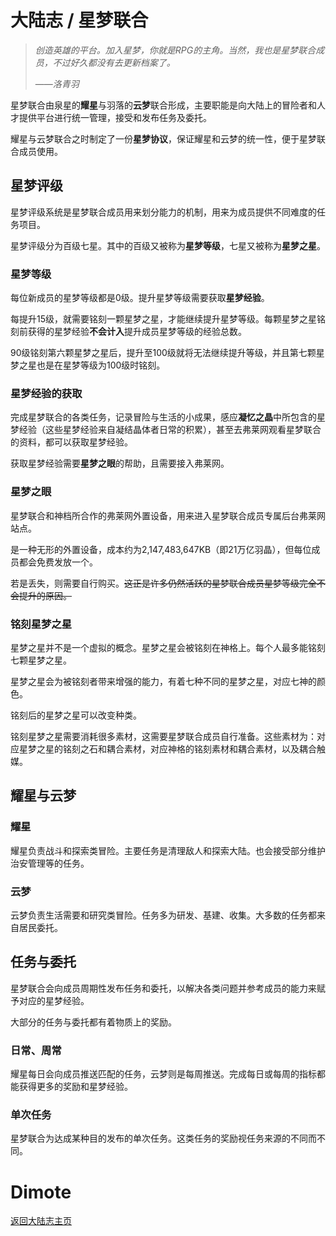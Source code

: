 # 大陆志 / 星梦联合

> *创造英雄的平台。加入星梦，你就是RPG的主角。当然，我也是星梦联合成员，不过好久都没有去更新档案了。*
>
> ——*洛青羽*

星梦联合由泉星的**耀星**与羽落的**云梦**联合形成，主要职能是向大陆上的冒险者和人才提供平台进行统一管理，接受和发布任务及委托。

耀星与云梦联合之时制定了一份**星梦协议**，保证耀星和云梦的统一性，便于星梦联合成员使用。

## 星梦评级

星梦评级系统是星梦联合成员用来划分能力的机制，用来为成员提供不同难度的任务项目。

星梦评级分为百级七星。其中的百级又被称为**星梦等级**，七星又被称为**星梦之星**。

### 星梦等级

每位新成员的星梦等级都是0级。提升星梦等级需要获取**星梦经验**。

每提升15级，就需要铭刻一颗星梦之星，才能继续提升星梦等级。每颗星梦之星铭刻前获得的星梦经验**不会计入**提升成员星梦等级的经验总数。

90级铭刻第六颗星梦之星后，提升至100级就将无法继续提升等级，并且第七颗星梦之星也是在星梦等级为100级时铭刻。

### 星梦经验的获取

完成星梦联合的各类任务，记录冒险与生活的小成果，感应**凝忆之晶**中所包含的星梦经验（这些星梦经验来自凝结晶体者日常的积累），甚至去弗莱网观看星梦联合的资料，都可以获取星梦经验。

获取星梦经验需要**星梦之眼**的帮助，且需要接入弗莱网。

### 星梦之眼

星梦联合和神档所合作的弗莱网外置设备，用来进入星梦联合成员专属后台弗莱网站点。

是一种无形的外置设备，成本约为2,147,483,647KB（即21万亿羽晶），但每位成员都会免费发放一个。

若是丢失，则需要自行购买。~~这正是许多仍然活跃的星梦联合成员星梦等级完全不会提升的原因。~~

### 铭刻星梦之星

星梦之星并不是一个虚拟的概念。星梦之星会被铭刻在神格上。每个人最多能铭刻七颗星梦之星。

星梦之星会为被铭刻者带来增强的能力，有着七种不同的星梦之星，对应七神的颜色。

铭刻后的星梦之星可以改变种类。

铭刻星梦之星需要消耗很多素材，这需要星梦联合成员自行准备。这些素材为：对应星梦之星的铭刻之石和耦合素材，对应神格的铭刻素材和耦合素材，以及耦合触媒。

## 耀星与云梦

### 耀星

耀星负责战斗和探索类冒险。主要任务是清理敌人和探索大陆。也会接受部分维护治安管理等的任务。

### 云梦

云梦负责生活需要和研究类冒险。任务多为研发、基建、收集。大多数的任务都来自居民委托。

## 任务与委托

星梦联合会向成员周期性发布任务和委托，以解决各类问题并参考成员的能力来赋予对应的星梦经验。

大部分的任务与委托都有着物质上的奖励。

### 日常、周常

耀星每日会向成员推送匹配的任务，云梦则是每周推送。完成每日或每周的指标都能获得更多的奖励和星梦经验。

### 单次任务

星梦联合为达成某种目的发布的单次任务。这类任务的奖励视任务来源的不同而不同。

# Dimote

[返回大陆志主页](index.md/)